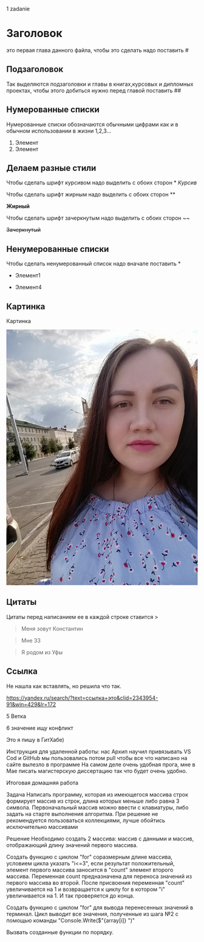 1 zadanie

# Заголовок 

это первая глава данного файла, чтобы это сделать надо поставить #


## Подзаголовок 
Так выделяются подзаголовки и главы в книгах,курсовых и дипломных проектах, чтобы этого добиться нужно перед главой поставить ##

## Нумерованные списки

Нумерованные списки обозначаются обычными цифрами как и в обычном использовании в жизни 1,2,3...
1. Элемент
2. Элемент

## Делаем разные стили

Чтобы сделать шрифт курсивом надо выделить с обоих сторон *
*Курсив*

Чтобы сделать шрифт жирным надо выделить с обоих сторон **

**Жирный**

Чтобы сделать шрифт зачеркнутым надо выделить с обоих сторон ~~

~~Зачеркнутый~~

## Ненумерованные списки

Чтобы сделать ненумерованный список надо вначале поставить *

*   Элемент1

*   Элемент4

## Картинка

Картинка

![Привет! Это Милена моя подруга которая мне помогает!](Milena.jpg)

## Цитаты

Цитаты перед написанием ее в каждой строке ставится >

>Меня зовут Константин

>Мне 33

>Я родом из Уфы

## Ccылка

Не нашла как вставлять, но решила что так.

https://yandex.ru/search/?text=ссылка+это&clid=2343954-91&win=429&lr=172

5 Ветка

6 значение ищу конфликт

Это я пишу в ГитХабе)

Инструкция для удаленной работы:
нас Архип научил привязывать VS Cod и GitHub
мы пользовались потом pull чтобы все что написано на сайте вылезло в программе
На самом деле очень удобная прога, мне в Мае писать магистерскую диссертацию так что будет очень удобно. 

Итоговая домашняя работа

Задача
Написать программу, которая из имеющегося массива строк формирует массив из строк, длина которых меньше либо равна 3 символа. Первоначальный массив можно ввести с клавиатуры, либо задать на старте выполнения алгоритма. При решение не рекомендуется пользоваться коллекциями, лучше обойтись исключительно массивами

Решение
Необходимо создать 2 массива: массив с данными и массив, отображающий длину значений первого массива.

Создать функцию с циклом "for" соразмерным длине массива, условием цикла указать "i<=3", если результат положительный, элемент первого массива заносится в "count" элемент второго массива. Переменная count предназначена для переноса значений из первого массива во второй. После присвоения переменная "count" увеличивается на 1 и возвращается к циклу for в котором "i" увеличивается на 1. И так проверяется до конца.

Создать функцию с циклом "for" для вывода перенесенных значений в терминал. Цикл выводит все значения, полученные из шага №2 с помощью команды "Console.Write($"{array[i]} ")"

Вызвать созданные функции по порядку.